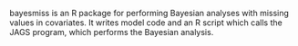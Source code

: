 bayesmiss is an R package for performing Bayesian analyses with missing values in covariates. It writes model code and an R script which calls the JAGS program, which performs the Bayesian analysis.
